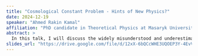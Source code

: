 ```yaml
---
title: "Cosmological Constant Problem - Hints of New Physics?"
date: 2024-12-19
speaker: "Ahmed Rakin Kamal"
affiliation: "PhD candidate in Theoretical Physics at Masaryk University, Czech Republic."
abstract: >
  In this talk, I will discuss the widely misunderstood and underestimated cosmological constant problem in a pedagogical fashion to beginners. I will examine the shortcomings of traditional approaches, exploring why they sometimes fail. I will also draw parallels between the universe’s current accelerated expansion and the cosmological constant problem. Ultimately, I will argue why a quantum gravity framework is needed and conclude by discussing potential paths toward a resolution.
slides_url: "https://drive.google.com/file/d/12xX-6bQCcWHE3UQOEP3Y-4EvVUl-ZqaV/view"
---
```

